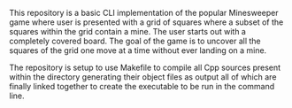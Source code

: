 This repository is a basic CLI implementation of the popular Minesweeper game where user is presented with a grid of squares where a subset of the squares within the grid contain a mine. The user starts out with a completely covered board. The goal of the game is to uncover all the squares of the grid one move at a time without ever landing on a mine.

The repository is setup to use Makefile to compile all Cpp sources present within the directory generating their object files as output all of which are finally linked together to create the executable to be run in the command line.
